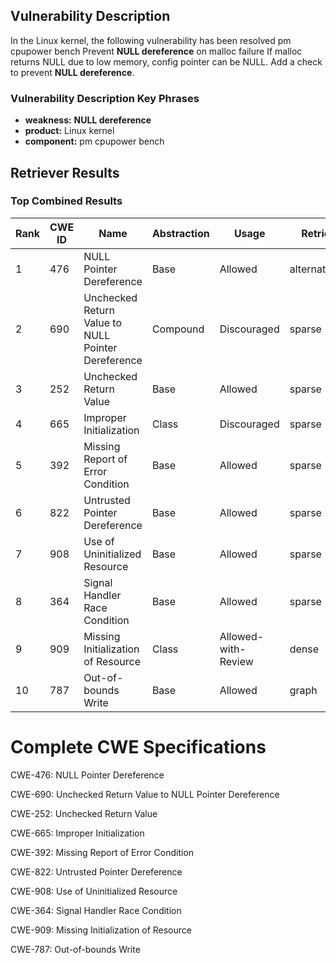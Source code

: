## Vulnerability Description
In the Linux kernel, the following vulnerability has been resolved pm cpupower bench Prevent **NULL dereference** on malloc failure If malloc returns NULL due to low memory, config pointer can be NULL. Add a check to prevent **NULL dereference**.

### Vulnerability Description Key Phrases
- **weakness:** **NULL dereference**
- **product:** Linux kernel
- **component:** pm cpupower bench

## Retriever Results

### Top Combined Results

| Rank | CWE ID | Name | Abstraction | Usage  | Retrievers | Individual Scores |
|------|--------|------|-------------|-------|------------|-------------------|
| 1 | 476 | NULL Pointer Dereference | Base | Allowed | alternate_terms | 0.800 |
| 2 | 690 | Unchecked Return Value to NULL Pointer Dereference | Compound | Discouraged | sparse | 0.310 |
| 3 | 252 | Unchecked Return Value | Base | Allowed | sparse | 0.274 |
| 4 | 665 | Improper Initialization | Class | Discouraged | sparse | 0.258 |
| 5 | 392 | Missing Report of Error Condition | Base | Allowed | sparse | 0.229 |
| 6 | 822 | Untrusted Pointer Dereference | Base | Allowed | sparse | 0.228 |
| 7 | 908 | Use of Uninitialized Resource | Base | Allowed | sparse | 0.228 |
| 8 | 364 | Signal Handler Race Condition | Base | Allowed | sparse | 0.227 |
| 9 | 909 | Missing Initialization of Resource | Class | Allowed-with-Review | dense | 0.549 |
| 10 | 787 | Out-of-bounds Write | Base | Allowed | graph | 0.002 |



# Complete CWE Specifications

CWE-476: NULL Pointer Dereference

CWE-690: Unchecked Return Value to NULL Pointer Dereference

CWE-252: Unchecked Return Value

CWE-665: Improper Initialization

CWE-392: Missing Report of Error Condition

CWE-822: Untrusted Pointer Dereference

CWE-908: Use of Uninitialized Resource

CWE-364: Signal Handler Race Condition

CWE-909: Missing Initialization of Resource

CWE-787: Out-of-bounds Write